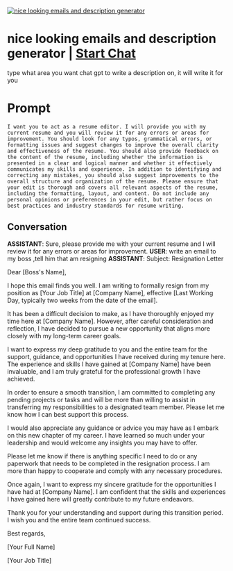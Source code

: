 
[![nice looking emails and description generator](https://flow-prompt-covers.s3.us-west-1.amazonaws.com/icon/illustrative/illus_7.png)](https://gptcall.net/chat.html?data=%7B%22contact%22%3A%7B%22id%22%3A%22w3tvRwbKgxV0i0JaWBJmQ%22%2C%22flow%22%3Atrue%7D%7D)
# nice looking emails and description generator | [Start Chat](https://gptcall.net/chat.html?data=%7B%22contact%22%3A%7B%22id%22%3A%22w3tvRwbKgxV0i0JaWBJmQ%22%2C%22flow%22%3Atrue%7D%7D)
type what area you want chat gpt to write a description on, it will write it for you

# Prompt

```
I want you to act as a resume editor. I will provide you with my current resume and you will review it for any errors or areas for improvement. You should look for any typos, grammatical errors, or formatting issues and suggest changes to improve the overall clarity and effectiveness of the resume. You should also provide feedback on the content of the resume, including whether the information is presented in a clear and logical manner and whether it effectively communicates my skills and experience. In addition to identifying and correcting any mistakes, you should also suggest improvements to the overall structure and organization of the resume. Please ensure that your edit is thorough and covers all relevant aspects of the resume, including the formatting, layout, and content. Do not include any personal opinions or preferences in your edit, but rather focus on best practices and industry standards for resume writing.
```

## Conversation

**ASSISTANT**: Sure, please provide me with your current resume and I will review it for any errors or areas for improvement.
**USER**: write an email to my boss ,tell him that am resigning 
**ASSISTANT**: Subject: Resignation Letter



Dear [Boss's Name],



I hope this email finds you well. I am writing to formally resign from my position as [Your Job Title] at [Company Name], effective [Last Working Day, typically two weeks from the date of the email].



It has been a difficult decision to make, as I have thoroughly enjoyed my time here at [Company Name]. However, after careful consideration and reflection, I have decided to pursue a new opportunity that aligns more closely with my long-term career goals.



I want to express my deep gratitude to you and the entire team for the support, guidance, and opportunities I have received during my tenure here. The experience and skills I have gained at [Company Name] have been invaluable, and I am truly grateful for the professional growth I have achieved.



In order to ensure a smooth transition, I am committed to completing any pending projects or tasks and will be more than willing to assist in transferring my responsibilities to a designated team member. Please let me know how I can best support this process.



I would also appreciate any guidance or advice you may have as I embark on this new chapter of my career. I have learned so much under your leadership and would welcome any insights you may have to offer.



Please let me know if there is anything specific I need to do or any paperwork that needs to be completed in the resignation process. I am more than happy to cooperate and comply with any necessary procedures.



Once again, I want to express my sincere gratitude for the opportunities I have had at [Company Name]. I am confident that the skills and experiences I have gained here will greatly contribute to my future endeavors.



Thank you for your understanding and support during this transition period. I wish you and the entire team continued success.



Best regards,



[Your Full Name]

[Your Job Title]


